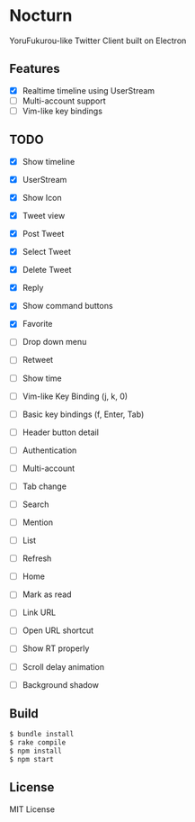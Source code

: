 # Nocturn

YoruFukurou-like Twitter Client built on Electron

## Features
- [x] Realtime timeline using UserStream
- [ ] Multi-account support
- [ ] Vim-like key bindings

## TODO

- [x] Show timeline
- [x] UserStream
- [x] Show Icon
- [x] Tweet view
- [x] Post Tweet
- [x] Select Tweet
- [x] Delete Tweet
- [x] Reply
- [x] Show command buttons
- [x] Favorite
- [ ] Drop down menu
- [ ] Retweet
- [ ] Show time
- [ ] Vim-like Key Binding (j, k, 0)
- [ ] Basic key bindings (f, Enter, Tab)
- [ ] Header button detail
- [ ] Authentication
- [ ] Multi-account
- [ ] Tab change
- [ ] Search
- [ ] Mention
- [ ] List
- [ ] Refresh
- [ ] Home
- [ ] Mark as read

- [ ] Link URL
- [ ] Open URL shortcut
- [ ] Show RT properly
- [ ] Scroll delay animation
- [ ] Background shadow

## Build

```bash
$ bundle install
$ rake compile
$ npm install
$ npm start
```

## License

MIT License
